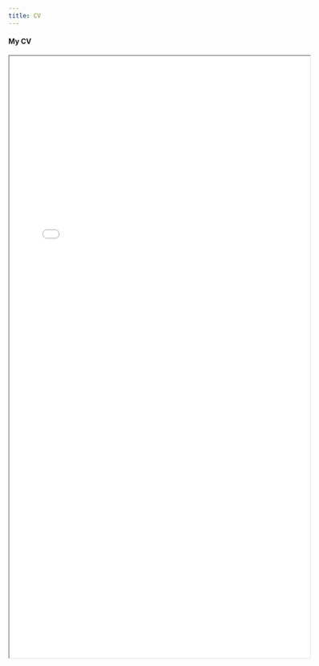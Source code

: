 ```yaml
---
title: CV
---
```


#### My CV

<iframe
src="190710_ysx_cv.pdf" width="600" height="1200" scrolling="yes">
</iframe>
